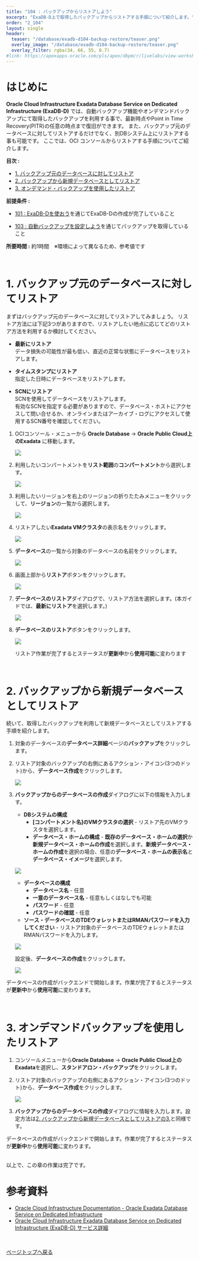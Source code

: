 ```yaml
---
title: "104 : バックアップからリストアしよう"
excerpt: "ExaDB-D上で取得したバックアップからリストアする手順について紹介します。"
order: "2_104"
layout: single
header:
  teaser: "/database/exadb-d104-backup-restore/teaser.png"
  overlay_image: "/database/exadb-d104-backup-restore/teaser.png"
  overlay_filter: rgba(34, 66, 55, 0.7)
#link: https://apexapps.oracle.com/pls/apex/dbpm/r/livelabs/view-workshop?wid=797
---
```


<a id="anchor0"></a>

# はじめに
**Oracle Cloud Infrastructure Exadata Database Service on Dedicated Infrastructure (ExaDB-D)** では、自動バックアップ機能やオンデマンドバックアップにて取得したバックアップを利用する事で、最新時点やPoint in Time Recovery(PITR)の任意の時点まで復旧ができます。
また、バックアップ元のデータベースに対してリストアするだけでなく、別DBシステム上にリストアする事も可能です。
ここでは、OCI コンソールからリストアする手順についてご紹介します。

**目次 :**
+ [1. バックアップ元のデータベースに対してリストア](#1-バックアップ元のデータベースに対してリストア)
+ [2. バックアップから新規データベースとしてリストア](#2-バックアップから新規データベースとしてリストア)
+ [3. オンデマンド・バックアップを使用したリストア](#3-オンデマンドバックアップを使用したリストア)

**前提条件 :**
+ [101 : ExaDB-Dを使おう](/ocitutorials/database/exadb-d101-create-exadb-d)を通じてExaDB-Dの作成が完了していること

+ [103 : 自動バックアップを設定しよう](/ocitutorials/database/exadb-d103-automatic-backup)を通じてバックアップを取得していること

**所要時間 :** 約1時間　※環境によって異なるため、参考値です

<BR>

# 1. バックアップ元のデータベースに対してリストア

まずはバックアップ元のデータベースに対してリストアしてみましょう。
リストア方法には下記3つがありますので、リストアしたい地点に応じてどのリストア方法を利用するか検討してください。

- **最新にリストア** <br>
データ損失の可能性が最も低い、直近の正常な状態にデータベースをリストアします。

- **タイムスタンプにリストア**<br>
指定した日時にデータベースをリストアします。

- **SCNにリストア**<br>
SCNを使用してデータベースをリストアします。<br>
有効なSCNを指定する必要がありますので、データベース・ホストにアクセスして問い合せるか、オンラインまたはアーカイブ・ログにアクセスして使用するSCN番号を確認してください。

1. OCIコンソール・メニューから **Oracle Database** → **Oracle Public Cloud上のExadata** に移動します。

    ![](2022-07-21-15-15-09.png)

1. 利用したいコンパートメントを**リスト範囲**の**コンパートメント**から選択します。

    ![](2022-11-15-16-30-05.png)

1. 利用したいリージョンを右上のリージョンの折りたたみメニューをクリックして、**リージョン**の一覧から選択します。

    ![](2022-11-15-16-32-47.png)

1.  リストアしたい**Exadata VMクラスタ**の表示名をクリックします。

    ![](2022-07-05-17-14-07.png)

1. **データベース**の一覧から対象のデータベースの名前をクリックします。

    ![](2022-09-28-17-08-55.png)

1. 画面上部から**リストア**ボタンをクリックします。

    ![](2022-09-28-17-09-23.png)

1. **データベースのリストア**ダイアログで、リストア方法を選択します。(本ガイドでは、**最新にリストア**を選択します。)

    ![](2022-09-28-17-09-48.png)

1. **データベースのリストア**ボタンをクリックします。

    ![](2022-09-28-17-10-08.png)

    リストア作業が完了するとステータスが**更新中**から**使用可能**に変わります


<BR>



# 2. バックアップから新規データベースとしてリストア

続いて、取得したバックアップを利用して新規データベースとしてリストアする手順を紹介します。

1. 対象のデータベースの**データベース詳細**ぺージの**バックアップ**をクリックします。

1. リストア対象のバックアップの右側にあるアクション・アイコン(3つのドット)から、**データベース作成**をクリックします。

    ![](2022-09-28-17-40-44.png)

<a id="anchor1"></a>

3. **バックアップからのデータベースの作成**ダイアログに以下の情報を入力します。
    + **DBシステムの構成**
        + **[コンパートメント名]のVMクラスタの選択** - リストア先のVMクラスタを選択します。
        + **データベース・ホームの構成** - **既存のデータベース・ホームの選択**か**新規データベース・ホームの作成**を選択します。**新規データベース・ホームの作成**を選択の場合、任意の**データベース・ホームの表示名**と**データベース・イメージ**を選択します。

    ![](2022-09-28-17-43-21.png)

    + **データベースの構成**
        + **データベース名** - 任意
        + **一意のデータベース名** - 任意もしくはなしでも可能
        + **パスワード** - 任意
        + **パスワードの確認** - 任意
    + **ソース・データベースのTDEウォレットまたはRMANパスワードを入力してください** - リストア対象のデータベースのTDEウォレットまたはRMANパスワードを入力します。

    ![](2022-09-28-17-45-27.png)

    設定後、**データベースの作成**をクリックします。

    ![](2022-09-28-17-45-55.png)

データベースの作成がバックエンドで開始します。作業が完了するとステータスが**更新中**から**使用可能**に変わります。

<BR>

# 3. オンデマンドバックアップを使用したリストア

1. コンソールメニューから**Oracle Database** → **Oracle Public Cloud上のExadata**を選択し、**スタンドアロン・バックアップ**をクリックします。

1. リストア対象のバックアップの右側にあるアクション・アイコン(3つのドット)から、**データベース作成**をクリックします。

    ![](2022-09-28-17-55-00.png)

1. **バックアップからのデータベースの作成**ダイアログに情報を入力します。設定方法は[2. バックアップから新規データベースとしてリストアの3.](#anchor1)と同様です。

データベースの作成がバックエンドで開始します。作業が完了するとステータスが**更新中**から**使用可能**に変わります。

<br>
以上で、この章の作業は完了です。

<a id="anchor11"></a>

# 参考資料
+ [Oracle Cloud Infrastructure Documentation - Oracle Exadata Database Service on Dedicated Infrastructure](https://docs.oracle.com/en-us/iaas/exadatacloud/index.html)
+ [Oracle Cloud Infrastructure Exadata Database Service on Dedicated Infrastructure (ExaDB-D) サービス詳細](https://speakerdeck.com/oracle4engineer/exadata-database-cloud-technical-detail)

<BR>

[ページトップへ戻る](#anchor0)
